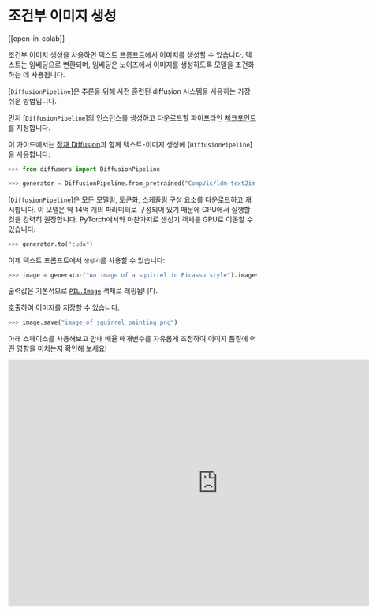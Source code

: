 <!--Copyright 2024 The HuggingFace Team. All rights reserved.

Licensed under the Apache License, Version 2.0 (the "License"); you may not use this file except in compliance with
the License. You may obtain a copy of the License at

http://www.apache.org/licenses/LICENSE-2.0

Unless required by applicable law or agreed to in writing, software distributed under the License is distributed on
an "AS IS" BASIS, WITHOUT WARRANTIES OR CONDITIONS OF ANY KIND, either express or implied. See the License for the
specific language governing permissions and limitations under the License.
-->

# 조건부 이미지 생성

[[open-in-colab]]

조건부 이미지 생성을 사용하면 텍스트 프롬프트에서 이미지를 생성할 수 있습니다. 텍스트는 임베딩으로 변환되며, 임베딩은 노이즈에서 이미지를 생성하도록 모델을 조건화하는 데 사용됩니다.

[`DiffusionPipeline`]은 추론을 위해 사전 훈련된 diffusion 시스템을 사용하는 가장 쉬운 방법입니다.

먼저 [`DiffusionPipeline`]의 인스턴스를 생성하고 다운로드할 파이프라인 [체크포인트](https://huggingface.co/models?library=diffusers&sort=downloads)를 지정합니다.

이 가이드에서는 [잠재 Diffusion](https://huggingface.co/CompVis/ldm-text2im-large-256)과 함께 텍스트-이미지 생성에 [`DiffusionPipeline`]을 사용합니다:

```python
>>> from diffusers import DiffusionPipeline

>>> generator = DiffusionPipeline.from_pretrained("CompVis/ldm-text2im-large-256")
```

[`DiffusionPipeline`]은 모든 모델링, 토큰화, 스케줄링 구성 요소를 다운로드하고 캐시합니다. 
이 모델은 약 14억 개의 파라미터로 구성되어 있기 때문에 GPU에서 실행할 것을 강력히 권장합니다.
PyTorch에서와 마찬가지로 생성기 객체를 GPU로 이동할 수 있습니다:

```python
>>> generator.to("cuda")
```

이제 텍스트 프롬프트에서 `생성기`를 사용할 수 있습니다:

```python
>>> image = generator("An image of a squirrel in Picasso style").images[0]
```

출력값은 기본적으로 [`PIL.Image`](https://pillow.readthedocs.io/en/stable/reference/Image.html?highlight=image#the-image-class) 객체로 래핑됩니다.

호출하여 이미지를 저장할 수 있습니다:

```python
>>> image.save("image_of_squirrel_painting.png")
```

아래 스페이스를 사용해보고 안내 배율 매개변수를 자유롭게 조정하여 이미지 품질에 어떤 영향을 미치는지 확인해 보세요!

<iframe
	src="https://stabilityai-stable-diffusion.hf.space"
	frameborder="0"
	width="850"
	height="500"
></iframe>